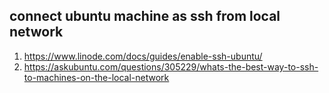 ## connect ubuntu machine as ssh from local network

1. https://www.linode.com/docs/guides/enable-ssh-ubuntu/
2. https://askubuntu.com/questions/305229/whats-the-best-way-to-ssh-to-machines-on-the-local-network
